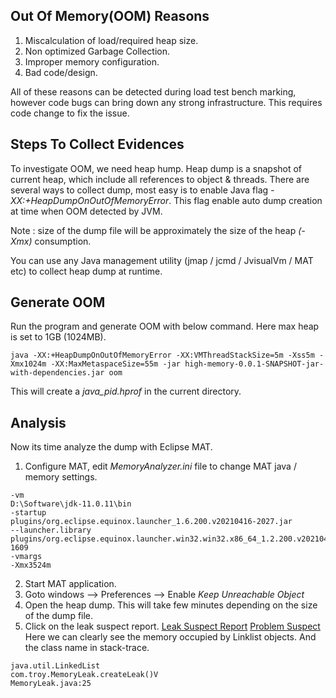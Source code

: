 ## Out Of Memory(OOM) Reasons
1) Miscalculation of load/required heap size.
2) Non optimized Garbage Collection.
3) Improper memory configuration.
4) Bad code/design.

All of these reasons can be detected during load test bench marking, however code bugs can bring down any strong infrastructure. This requires code change to fix the issue.

## Steps To Collect Evidences
To investigate OOM, we need heap hump. Heap dump is a snapshot of current heap, which include all references to object & threads.
There are several ways to collect dump, most easy is to enable Java flag _-XX:+HeapDumpOnOutOfMemoryError_. This flag enable auto dump creation at time when OOM detected by JVM. 

Note : size of the dump file will be approximately the size of the heap _(-Xmx)_ consumption. 

You can use any Java management utility (jmap / jcmd / JvisualVm / MAT etc) to collect heap dump at runtime.

## Generate OOM
Run the program and generate OOM with below command. Here max heap is set to 1GB (1024MB).
```
java -XX:+HeapDumpOnOutOfMemoryError -XX:VMThreadStackSize=5m -Xss5m -Xmx1024m -XX:MaxMetaspaceSize=55m -jar high-memory-0.0.1-SNAPSHOT-jar-with-dependencies.jar oom
```
This will create a _java_pid<xxxxx>.hprof_ in the current directory.

## Analysis
Now its time analyze the dump with Eclipse MAT. 
1) Configure MAT, edit _MemoryAnalyzer.ini_ file to change MAT java / memory settings.
```
-vm
D:\Software\jdk-11.0.11\bin
-startup
plugins/org.eclipse.equinox.launcher_1.6.200.v20210416-2027.jar
--launcher.library
plugins/org.eclipse.equinox.launcher.win32.win32.x86_64_1.2.200.v20210429-1609
-vmargs
-Xmx3524m
```
2) Start MAT application.
3) Goto windows --> Preferences --> Enable _Keep Unreachable Object_
4) Open the heap dump. This will take few minutes depending on the size of the dump file.
5) Click on the leak suspect report.
[Leak Suspect Report](../doc/Oom-Leak-Suspect.JPG)
[Problem Suspect](../doc/Oom-Problem-Suspect.JPG)
Here we can clearly see the memory occupied by Linklist objects. And the class name in stack-trace.
```
java.util.LinkedList
com.troy.MemoryLeak.createLeak()V
MemoryLeak.java:25
```
